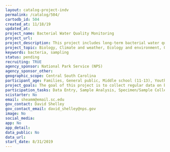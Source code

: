 ```yaml
---
layout: catalog-project-indv
permalink: /catalog/504/
cartodb_id: 504
created_at: 11/18/19
updated_at: 
project_name: Bacterial Water Quality Monitoring
project_url: 
project_description: This project includes long-term bacterial water quality monitoring at Congaree National Park. Citizen Scientists are trained in water sample collection and bacterial concentration testing and results are recorded from regular sampling events for park information.
project_topic: Biology, Climate and weather, Ecology and environment, Ocean/water and marine
keywords: bacteria, sampling
status: pending
recruiting: TRUE
agency_sponsor: National Park Service (NPS)
agency_sponsor_other: 
geographic_scope: Central South Carolina
participant_age: Families, General public, Middle school (11-13), Youth/teen (up to 17)
project_goals: The goal of this project is to collect regular data on bacterial concentrations in park waters in order to identify contamination concerns and track concentration trends.
participation_tasks: Data Entry, Sample Analysis, Specimen/Sample Collection
scistarter: No
email: sheamm@email.sc.edu
gov_contact: David Shelley
gov_contact_email: david_shelley@nps.gov
image: No
social_media: 
app: No
app_detail: 
data_public: No
data_url: 
start_date: 8/31/2019
---
```


